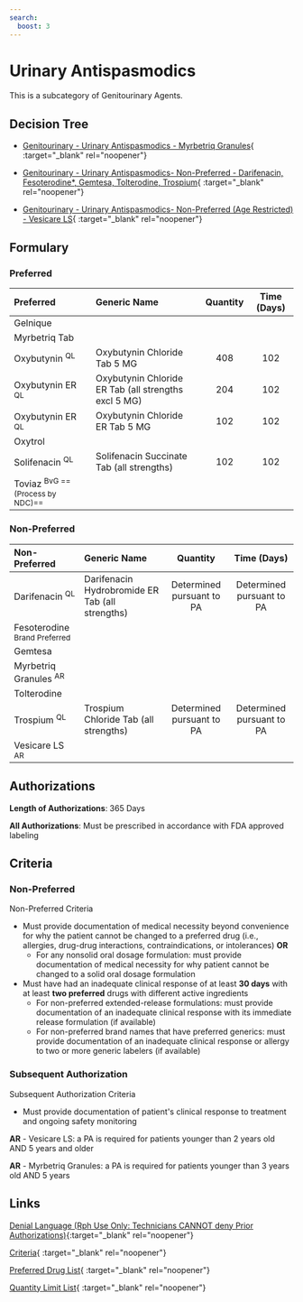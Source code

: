 ```yaml
---
search:
  boost: 3
---
```


# Urinary Antispasmodics

This is a subcategory of Genitourinary Agents.

## Decision Tree

- [Genitourinary - Urinary Antispasmodics - Myrbetriq Granules](https://forms.office.com/Pages/ResponsePage.aspx?id=nPhjxpvvj0G9PUHkbAzgaN9UYz8EqmlIs3_TYn4TbXBUMlpWNjdMNVM3OFRBSFFFMkNCVDZBNjRCSiQlQCN0PWcu){ :target="_blank" rel="noopener"}

- [Genitourinary - Urinary Antispasmodics- Non-Preferred - Darifenacin, Fesoterodine*, Gemtesa, Tolterodine, Trospium](https://forms.office.com/Pages/ResponsePage.aspx?id=nPhjxpvvj0G9PUHkbAzgaN9UYz8EqmlIs3_TYn4TbXBUNjhDODBCSzJZSDVDMTlXQjQ5TkNVVVBWNCQlQCN0PWcu){ :target="_blank" rel="noopener"}

- [Genitourinary - Urinary Antispasmodics- Non-Preferred (Age Restricted) - Vesicare LS](https://forms.office.com/Pages/ResponsePage.aspx?id=nPhjxpvvj0G9PUHkbAzgaN9UYz8EqmlIs3_TYn4TbXBURTJOV0lUR1UyMFlDNjNYOTZRNU4ySU1EQyQlQCN0PWcu){ :target="_blank" rel="noopener"}

## Formulary

### Preferred

| Preferred                                  | Generic Name                                         | Quantity | Time (Days) |
|:-------------------------------------------|:-----------------------------------------------------|:--------:|:-----------:|
| Gelnique                                   |                                                      |          |             |
| Myrbetriq Tab                              |                                                      |          |             |
| Oxybutynin <sup>QL</sup>                   | Oxybutynin Chloride Tab 5 MG                         |   408    |     102     |
| Oxybutynin ER <sup>QL</sup>                | Oxybutynin Chloride ER Tab (all strengths excl 5 MG) |   204    |     102     |
| Oxybutynin ER <sup>QL</sup>                | Oxybutynin Chloride ER Tab 5 MG                      |   102    |     102     |
| Oxytrol                                    |                                                      |          |             |
| Solifenacin <sup>QL</sup>                  | Solifenacin Succinate Tab (all strengths)            |   102    |     102     |
| Toviaz <sup>BvG ==(Process by NDC)==</sup> |                                                      |          |             |

### Non-Preferred

| Non-Preferred                                                                          | Generic Name                                    |         Quantity          |        Time (Days)        |
|:---------------------------------------------------------------------------------------|:------------------------------------------------|:-------------------------:|:-------------------------:|
| Darifenacin <sup>QL</sup>                                                              | Darifenacin Hydrobromide ER Tab (all strengths) | Determined pursuant to PA | Determined pursuant to PA |
| <span title = "Brand Preferred: Toviaz">Fesoterodine</span> <sup>Brand Preferred</sup> |                                                 |                           |                           |
| Gemtesa                                                                                |                                                 |                           |                           |
| Myrbetriq Granules <sup>AR</sup>                                                       |                                                 |                           |                           |
| Tolterodine                                                                            |                                                 |                           |                           |
| Trospium <sup>QL</sup>                                                                 | Trospium Chloride Tab (all strengths)           | Determined pursuant to PA | Determined pursuant to PA |
| Vesicare LS <sup>AR</sup>                                                              |                                                 |                           |                           |

## Authorizations

**Length of Authorizations**: 365 Days

**All Authorizations**: Must be prescribed in accordance with FDA approved labeling

## Criteria

### Non-Preferred

Non-Preferred Criteria

- Must provide documentation of medical necessity beyond convenience for why the patient cannot be changed to a preferred drug (i.e., allergies, drug-drug interactions, contraindications, or intolerances) **OR**
    - For any nonsolid oral dosage formulation: must provide documentation of medical necessity for why patient cannot be changed to a solid oral dosage formulation
- Must have had an inadequate clinical response of at least **30 days** with at least **two preferred** drugs with different active ingredients
    - For non-preferred extended-release formulations: must provide documentation of an inadequate clinical response with its immediate release formulation (if available)
    - For non-preferred brand names that have preferred generics: must provide documentation of an inadequate clinical response or allergy to two or more generic labelers (if available)

### Subsequent Authorization

Subsequent Authorization Criteria

- Must provide documentation of patient's clinical response to treatment and ongoing safety monitoring

**AR** - Vesicare LS: a PA is required for patients younger than 2 years old AND 5 years and older

**AR** - Myrbetriq Granules: a PA is required for patients younger than 3 years old AND 5 years

## Links

[Denial Language (Rph Use Only: Technicians CANNOT deny Prior Authorizations)](https://mygainwell-my.sharepoint.com.mcas.ms/:w:/r/personal/rachel_carpenter_gainwelltechnologies_com/_layouts/15/Doc.aspx?sourcedoc=%7BCD777F63-7F18-4713-8D6A-B043BEE631F5%7D&file=Denial%20Language%20Updated%2009112023.docx&action=embedview&mobileredirect=true&wdStartOn=68&cid=f4472ece-6d4f-4694-b0c5-c150a2f53fea){:target="_blank" rel="noopener"} 

[Criteria](https://spbm.medicaid.ohio.gov/SPDocumentLibrary/DocumentLibrary/UPDL/UPDL%20criteria%20effective%2001.01.2024.pdf#page=77){ :target="_blank" rel="noopener"}

[Preferred Drug List](https://spbm.medicaid.ohio.gov/SPDocumentLibrary/DocumentLibrary/UPDL/UPDL%20effective%2001.01.2024.pdf#page=25){ :target="_blank" rel="noopener"}

[Quantity Limit List](https://spbm.medicaid.ohio.gov/SPDocumentLibrary/DocumentLibrary/UPDL/Quantity%20Limits.pdf){ :target="_blank" rel="noopener"}
